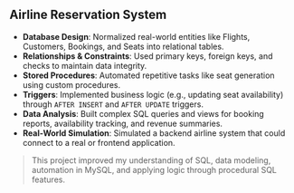 ##  Airline Reservation System

-  **Database Design**: Normalized real-world entities like Flights, Customers, Bookings, and Seats into relational tables.
-  **Relationships & Constraints**: Used primary keys, foreign keys, and checks to maintain data integrity.
-  **Stored Procedures**: Automated repetitive tasks like seat generation using custom procedures.
-  **Triggers**: Implemented business logic (e.g., updating seat availability) through `AFTER INSERT` and `AFTER UPDATE` triggers.
-  **Data Analysis**: Built complex SQL queries and views for booking reports, availability tracking, and revenue summaries.
-  **Real-World Simulation**: Simulated a backend airline system that could connect to a real or frontend application.

> This project improved my understanding of SQL, data modeling, automation in MySQL, and applying logic through procedural SQL features.

